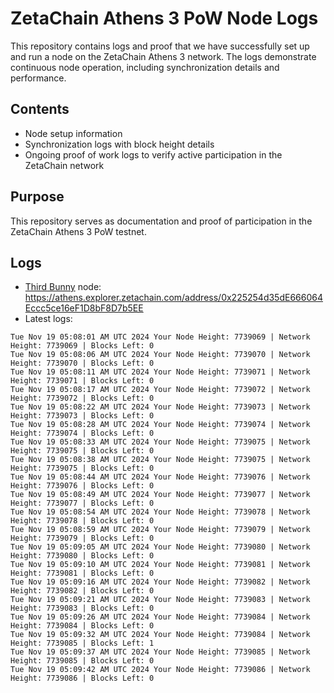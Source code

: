 # ZetaChain Athens 3 PoW Node Logs
This repository contains logs and proof that we have successfully set up and run a node on the ZetaChain Athens 3 network. The logs demonstrate continuous node operation, including synchronization details and performance.

## Contents
- Node setup information
- Synchronization logs with block height details
- Ongoing proof of work logs to verify active participation in the ZetaChain network

## Purpose
This repository serves as documentation and proof of participation in the ZetaChain Athens 3 PoW testnet.

## Logs

- [Third Bunny](https://thirdbunny.xyz/) node: https://athens.explorer.zetachain.com/address/0x225254d35dE666064Eccc5ce16eF1D8bF8D7b5EE
- Latest logs:
```
Tue Nov 19 05:08:01 AM UTC 2024 Your Node Height: 7739069 | Network Height: 7739069 | Blocks Left: 0
Tue Nov 19 05:08:06 AM UTC 2024 Your Node Height: 7739070 | Network Height: 7739070 | Blocks Left: 0
Tue Nov 19 05:08:11 AM UTC 2024 Your Node Height: 7739071 | Network Height: 7739071 | Blocks Left: 0
Tue Nov 19 05:08:17 AM UTC 2024 Your Node Height: 7739072 | Network Height: 7739072 | Blocks Left: 0
Tue Nov 19 05:08:22 AM UTC 2024 Your Node Height: 7739073 | Network Height: 7739073 | Blocks Left: 0
Tue Nov 19 05:08:28 AM UTC 2024 Your Node Height: 7739074 | Network Height: 7739074 | Blocks Left: 0
Tue Nov 19 05:08:33 AM UTC 2024 Your Node Height: 7739075 | Network Height: 7739075 | Blocks Left: 0
Tue Nov 19 05:08:38 AM UTC 2024 Your Node Height: 7739075 | Network Height: 7739075 | Blocks Left: 0
Tue Nov 19 05:08:44 AM UTC 2024 Your Node Height: 7739076 | Network Height: 7739076 | Blocks Left: 0
Tue Nov 19 05:08:49 AM UTC 2024 Your Node Height: 7739077 | Network Height: 7739077 | Blocks Left: 0
Tue Nov 19 05:08:54 AM UTC 2024 Your Node Height: 7739078 | Network Height: 7739078 | Blocks Left: 0
Tue Nov 19 05:08:59 AM UTC 2024 Your Node Height: 7739079 | Network Height: 7739079 | Blocks Left: 0
Tue Nov 19 05:09:05 AM UTC 2024 Your Node Height: 7739080 | Network Height: 7739080 | Blocks Left: 0
Tue Nov 19 05:09:10 AM UTC 2024 Your Node Height: 7739081 | Network Height: 7739081 | Blocks Left: 0
Tue Nov 19 05:09:16 AM UTC 2024 Your Node Height: 7739082 | Network Height: 7739082 | Blocks Left: 0
Tue Nov 19 05:09:21 AM UTC 2024 Your Node Height: 7739083 | Network Height: 7739083 | Blocks Left: 0
Tue Nov 19 05:09:26 AM UTC 2024 Your Node Height: 7739084 | Network Height: 7739084 | Blocks Left: 0
Tue Nov 19 05:09:32 AM UTC 2024 Your Node Height: 7739084 | Network Height: 7739085 | Blocks Left: 1
Tue Nov 19 05:09:37 AM UTC 2024 Your Node Height: 7739085 | Network Height: 7739085 | Blocks Left: 0
Tue Nov 19 05:09:42 AM UTC 2024 Your Node Height: 7739086 | Network Height: 7739086 | Blocks Left: 0
```
